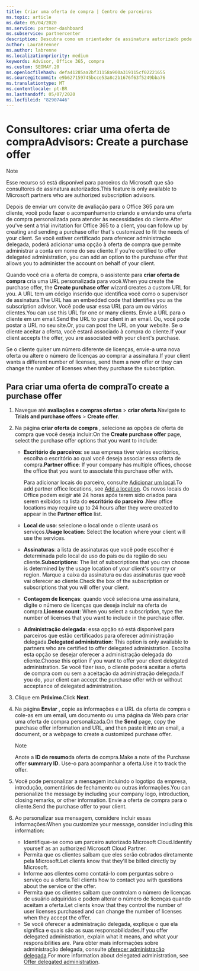 ```yaml
---
title: Criar uma oferta de compra | Centro de parceiros
ms.topic: article
ms.date: 05/04/2020
ms.service: partner-dashboard
ms.subservice: partnercenter
description: Descubra como um orientador de assinatura autorizado pode usar o Partner Center para criar uma oferta de compra e uma URL personalizada para incluir em convites de avaliação do Office 365.
author: LauraBrenner
ms.author: labrenne
ms.localizationpriority: medium
keywords: Advisor, Office 365, compra
ms.custom: SEOMAY.20
ms.openlocfilehash: defa41285aa2bf31158a900a319115cf02221655
ms.sourcegitcommit: e9b627159745bcce53a8c2b1676f63f5249bba76
ms.translationtype: MT
ms.contentlocale: pt-BR
ms.lasthandoff: 05/07/2020
ms.locfileid: "82907446"
---
```

# <a name="advisors-create-a-purchase-offer"></a><span data-ttu-id="cacbc-104">Consultores: criar uma oferta de compra</span><span class="sxs-lookup"><span data-stu-id="cacbc-104">Advisors: Create a purchase offer</span></span>

> [!NOTE]
> <span data-ttu-id="cacbc-105">Esse recurso só está disponível para parceiros da Microsoft que são consultores de assinatura autorizados.</span><span class="sxs-lookup"><span data-stu-id="cacbc-105">This feature is only available to Microsoft partners who are authorized subscription advisors.</span></span>

<span data-ttu-id="cacbc-106">Depois de enviar um convite de avaliação para o Office 365 para um cliente, você pode fazer o acompanhamento criando e enviando uma oferta de compra personalizada para atender às necessidades do cliente.</span><span class="sxs-lookup"><span data-stu-id="cacbc-106">After you've sent a trial invitation for Office 365 to a client, you can follow up by creating and sending a purchase offer that's customized to fit the needs of your client.</span></span> <span data-ttu-id="cacbc-107">Se você estiver certificado para oferecer administração delegada, poderá adicionar uma opção à oferta de compra que permite administrar a conta em nome do seu cliente.</span><span class="sxs-lookup"><span data-stu-id="cacbc-107">If you're certified to offer delegated administration, you can add an option to the purchase offer that allows you to administer the account on behalf of your client.</span></span>

<span data-ttu-id="cacbc-108">Quando você cria a oferta de compra, o assistente para **criar oferta de compra** cria uma URL personalizada para você.</span><span class="sxs-lookup"><span data-stu-id="cacbc-108">When you create the purchase offer, the **Create purchase offer** wizard creates a custom URL for you.</span></span> <span data-ttu-id="cacbc-109">A URL tem um código inserido que identifica você como o supervisor de assinatura.</span><span class="sxs-lookup"><span data-stu-id="cacbc-109">The URL has an embedded code that identifies you as the subscription advisor.</span></span> <span data-ttu-id="cacbc-110">Você pode usar essa URL para um ou vários clientes.</span><span class="sxs-lookup"><span data-stu-id="cacbc-110">You can use this URL for one or many clients.</span></span> <span data-ttu-id="cacbc-111">Envie a URL para o cliente em um email.</span><span class="sxs-lookup"><span data-stu-id="cacbc-111">Send the URL to your client in an email.</span></span> <span data-ttu-id="cacbc-112">Ou, você pode postar a URL no seu site.</span><span class="sxs-lookup"><span data-stu-id="cacbc-112">Or, you can post the URL on your website.</span></span> <span data-ttu-id="cacbc-113">Se o cliente aceitar a oferta, você estará associado à compra do cliente.</span><span class="sxs-lookup"><span data-stu-id="cacbc-113">If your client accepts the offer, you are associated with your client's purchase.</span></span>

<span data-ttu-id="cacbc-114">Se o cliente quiser um número diferente de licenças, envie-a uma nova oferta ou altere o número de licenças ao comprar a assinatura.</span><span class="sxs-lookup"><span data-stu-id="cacbc-114">If your client wants a different number of licenses, send them a new offer or they can change the number of licenses when they purchase the subscription.</span></span> 

## <a name="to-create-a-purchase-offer"></a><span data-ttu-id="cacbc-115">Para criar uma oferta de compra</span><span class="sxs-lookup"><span data-stu-id="cacbc-115">To create a purchase offer</span></span>

1. <span data-ttu-id="cacbc-116">Navegue até **avaliações e compras ofertas** > **criar oferta**.</span><span class="sxs-lookup"><span data-stu-id="cacbc-116">Navigate to **Trials and purchase offers** > **Create offer**.</span></span>

2. <span data-ttu-id="cacbc-117">Na página **criar oferta de compra** , selecione as opções de oferta de compra que você deseja incluir:</span><span class="sxs-lookup"><span data-stu-id="cacbc-117">On the **Create purchase offer** page, select the purchase offer options that you want to include:</span></span>

    - <span data-ttu-id="cacbc-118">**Escritório de parceiros**: se sua empresa tiver vários escritórios, escolha o escritório ao qual você deseja associar essa oferta de compra.</span><span class="sxs-lookup"><span data-stu-id="cacbc-118">**Partner office**: If your company has multiple offices, choose the office that you want to associate this purchase offer with.</span></span>

        <span data-ttu-id="cacbc-119">Para adicionar locais do parceiro, consulte [Adicionar um local](manage-locations.md).</span><span class="sxs-lookup"><span data-stu-id="cacbc-119">To add partner office locations, see [Add a location](manage-locations.md).</span></span> <span data-ttu-id="cacbc-120">Os novos locais do Office podem exigir até 24 horas após terem sido criados para serem exibidos na lista do **escritório do parceiro** .</span><span class="sxs-lookup"><span data-stu-id="cacbc-120">New office locations may require up to 24 hours after they were created to appear in the **Partner office** list.</span></span>

    - <span data-ttu-id="cacbc-121">**Local de uso**: selecione o local onde o cliente usará os serviços.</span><span class="sxs-lookup"><span data-stu-id="cacbc-121">**Usage location**: Select the location where your client will use the services.</span></span>
    - <span data-ttu-id="cacbc-122">**Assinaturas**: a lista de assinaturas que você pode escolher é determinada pelo local de uso do país ou da região do seu cliente.</span><span class="sxs-lookup"><span data-stu-id="cacbc-122">**Subscriptions**: The list of subscriptions that you can choose is determined by the usage location of your client's country or region.</span></span> <span data-ttu-id="cacbc-123">Marque a caixa da assinatura ou das assinaturas que você vai oferecer ao cliente.</span><span class="sxs-lookup"><span data-stu-id="cacbc-123">Check the box of the subscription or subscriptions that you will offer your client.</span></span>
    - <span data-ttu-id="cacbc-124">**Contagem de licenças**: quando você seleciona uma assinatura, digite o número de licenças que deseja incluir na oferta de compra.</span><span class="sxs-lookup"><span data-stu-id="cacbc-124">**License count**: When you select a subscription, type the number of licenses that you want to include in the purchase offer.</span></span>
    - <span data-ttu-id="cacbc-125">**Administração delegada**: essa opção só está disponível para parceiros que estão certificados para oferecer administração delegada.</span><span class="sxs-lookup"><span data-stu-id="cacbc-125">**Delegated administration**: This option is only available to partners who are certified to offer delegated administration.</span></span> <span data-ttu-id="cacbc-126">Escolha esta opção se desejar oferecer a administração delegada do cliente.</span><span class="sxs-lookup"><span data-stu-id="cacbc-126">Choose this option if you want to offer your client delegated administration.</span></span> <span data-ttu-id="cacbc-127">Se você fizer isso, o cliente poderá aceitar a oferta de compra com ou sem a aceitação da administração delegada.</span><span class="sxs-lookup"><span data-stu-id="cacbc-127">If you do, your client can accept the purchase offer with or without acceptance of delegated administration.</span></span>

3. <span data-ttu-id="cacbc-128">Clique em **Próximo**.</span><span class="sxs-lookup"><span data-stu-id="cacbc-128">Click **Next**.</span></span>

4. <span data-ttu-id="cacbc-129">Na página **Enviar** , copie as informações e a URL da oferta de compra e cole-as em um email, um documento ou uma página da Web para criar uma oferta de compra personalizada.</span><span class="sxs-lookup"><span data-stu-id="cacbc-129">On the **Send** page, copy the purchase offer information and URL, and then paste it into an email, a document, or a webpage to create a customized purchase offer.</span></span>

    > [!NOTE]
    > <span data-ttu-id="cacbc-130">Anote a **ID de resumo**da oferta de compra.</span><span class="sxs-lookup"><span data-stu-id="cacbc-130">Make a note of the Purchase offer **summary ID**.</span></span> <span data-ttu-id="cacbc-131">Use-o para acompanhar a oferta.</span><span class="sxs-lookup"><span data-stu-id="cacbc-131">Use it to track the offer.</span></span>

5. <span data-ttu-id="cacbc-132">Você pode personalizar a mensagem incluindo o logotipo da empresa, introdução, comentários de fechamento ou outras informações.</span><span class="sxs-lookup"><span data-stu-id="cacbc-132">You can personalize the message by including your company logo, introduction, closing remarks, or other information.</span></span> <span data-ttu-id="cacbc-133">Envie a oferta de compra para o cliente.</span><span class="sxs-lookup"><span data-stu-id="cacbc-133">Send the purchase offer to your client.</span></span>

6. <span data-ttu-id="cacbc-134">Ao personalizar sua mensagem, considere incluir essas informações:</span><span class="sxs-lookup"><span data-stu-id="cacbc-134">When you customize your message, consider including this information:</span></span>

    - <span data-ttu-id="cacbc-135">Identifique-se como um parceiro autorizado Microsoft Cloud.</span><span class="sxs-lookup"><span data-stu-id="cacbc-135">Identify yourself as an authorized Microsoft Cloud Partner.</span></span>
    - <span data-ttu-id="cacbc-136">Permita que os clientes saibam que eles serão cobrados diretamente pela Microsoft.</span><span class="sxs-lookup"><span data-stu-id="cacbc-136">Let clients know that they'll be billed directly by Microsoft.</span></span>
    - <span data-ttu-id="cacbc-137">Informe aos clientes como contatá-lo com perguntas sobre o serviço ou a oferta.</span><span class="sxs-lookup"><span data-stu-id="cacbc-137">Tell clients how to contact you with questions about the service or the offer.</span></span>
    - <span data-ttu-id="cacbc-138">Permita que os clientes saibam que controlam o número de licenças de usuário adquiridas e podem alterar o número de licenças quando aceitam a oferta.</span><span class="sxs-lookup"><span data-stu-id="cacbc-138">Let clients know that they control the number of user licenses purchased and can change the number of licenses when they accept the offer.</span></span>
    - <span data-ttu-id="cacbc-139">Se você oferecer a administração delegada, explique o que ela significa e quais são as suas responsabilidades.</span><span class="sxs-lookup"><span data-stu-id="cacbc-139">If you offer delegated administration, explain what it means, and what your responsibilities are.</span></span> <span data-ttu-id="cacbc-140">Para obter mais informações sobre administração delegada, consulte [oferecer administração delegada](customers_revoke_admin_privileges.md).</span><span class="sxs-lookup"><span data-stu-id="cacbc-140">For more information about delegated administration, see [Offer delegated administration](customers_revoke_admin_privileges.md).</span></span>